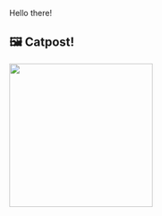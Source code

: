 Hello there!



## 🖼️ Catpost!

<sub>
    <img src="https://cdn2.thecatapi.com/images/993.jpg" height="256">
</sub>

